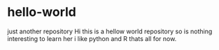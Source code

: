 # hello-world
just another repository
Hi this is a hellow world repository so is nothing interesting to learn her i like python and R 
thats all for now.
